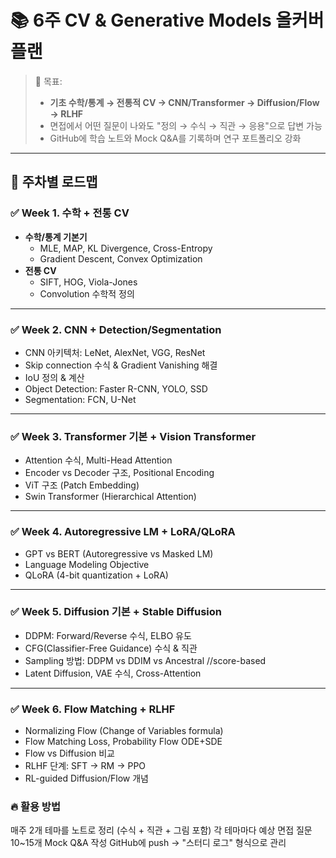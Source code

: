 # 📚 6주 CV & Generative Models 올커버 플랜

> 🎯 목표:  
> - **기초 수학/통계 → 전통적 CV → CNN/Transformer → Diffusion/Flow → RLHF**  
> - 면접에서 어떤 질문이 나와도 "정의 → 수식 → 직관 → 응용"으로 답변 가능  
> - GitHub에 학습 노트와 Mock Q&A를 기록하며 연구 포트폴리오 강화  

---

## 📆 주차별 로드맵

### ✅ Week 1. 수학 + 전통 CV
- **수학/통계 기본기**
  - MLE, MAP, KL Divergence, Cross-Entropy
  - Gradient Descent, Convex Optimization
- **전통 CV**
  - SIFT, HOG, Viola-Jones
  - Convolution 수학적 정의

---

### ✅ Week 2. CNN + Detection/Segmentation
- CNN 아키텍처: LeNet, AlexNet, VGG, ResNet
- Skip connection 수식 & Gradient Vanishing 해결
- IoU 정의 & 계산
- Object Detection: Faster R-CNN, YOLO, SSD
- Segmentation: FCN, U-Net

---

### ✅ Week 3. Transformer 기본 + Vision Transformer
- Attention 수식, Multi-Head Attention
- Encoder vs Decoder 구조, Positional Encoding
- ViT 구조 (Patch Embedding)
- Swin Transformer (Hierarchical Attention)

---

### ✅ Week 4. Autoregressive LM + LoRA/QLoRA
- GPT vs BERT (Autoregressive vs Masked LM)
- Language Modeling Objective
- QLoRA (4-bit quantization + LoRA)
---

### ✅ Week 5. Diffusion 기본 + Stable Diffusion
- DDPM: Forward/Reverse 수식, ELBO 유도
- CFG(Classifier-Free Guidance) 수식 & 직관
- Sampling 방법: DDPM vs DDIM vs Ancestral  //score-based
- Latent Diffusion, VAE 수식, Cross-Attention
---
### ✅ Week 6. Flow Matching + RLHF

- Normalizing Flow (Change of Variables formula)
- Flow Matching Loss, Probability Flow ODE+SDE
- Flow vs Diffusion 비교
- RLHF 단계: SFT → RM → PPO
- RL-guided Diffusion/Flow 개념

### 🔥 활용 방법

매주 2개 테마를 노트로 정리 (수식 + 직관 + 그림 포함)
각 테마마다 예상 면접 질문 10~15개 Mock Q&A 작성
GitHub에 push → "스터디 로그" 형식으로 관리


